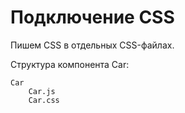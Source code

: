 # Подключение CSS
Пишем CSS в отдельных CSS-файлах.

Структура компонента Car:

    Car
        Car.js
        Car.css
